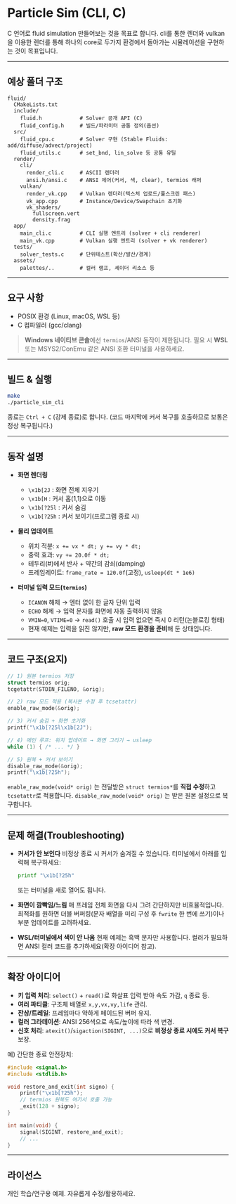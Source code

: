 # Particle Sim (CLI, C)

C 언어로 fluid simulation 만들어보는 것을 목표로 합니다.
cli를 통한 렌더와 vulkan을 이용한 렌더를 통해 하나의 core로 두가지 환경에서 돌아가는 시뮬레이션을 구현하는 것이 목표입니다.

---

## 예상 폴더 구조
```
fluid/
  CMakeLists.txt
  include/
    fluid.h            # Solver 공개 API (C)
    fluid_config.h     # 빌드/파라미터 공통 정의(옵션)
  src/
    fluid_cpu.c        # Solver 구현 (Stable Fluids: add/diffuse/advect/project)
    fluid_utils.c      # set_bnd, lin_solve 등 공통 유틸
  render/
    cli/
      render_cli.c     # ASCII 렌더러
      ansi.h/ansi.c    # ANSI 제어(커서, 색, clear), termios 래퍼
    vulkan/
      render_vk.cpp    # Vulkan 렌더러(텍스처 업로드/풀스크린 패스)
      vk_app.cpp       # Instance/Device/Swapchain 초기화
      vk_shaders/
        fullscreen.vert
        density.frag
  app/
    main_cli.c         # CLI 실행 엔트리 (solver + cli renderer)
    main_vk.cpp        # Vulkan 실행 엔트리 (solver + vk renderer)
  tests/
    solver_tests.c     # 단위테스트(확산/발산/경계)
  assets/
    palettes/..        # 컬러 램프, 셰이더 리소스 등
```

---

## 요구 사항

* POSIX 환경 (Linux, macOS, WSL 등)
* C 컴파일러 (gcc/clang)

> **Windows 네이티브 콘솔**에선 `termios`/ANSI 동작이 제한됩니다. 필요 시 **WSL** 또는 MSYS2/ConEmu 같은 ANSI 호환 터미널을 사용하세요.

---

## 빌드 & 실행

```bash
make
./particle_sim_cli
```

종료는 `Ctrl + C` (강제 종료)로 합니다.
(코드 마지막에 커서 복구를 호출하므로 보통은 정상 복구됩니다.)

---

## 동작 설명

* **화면 렌더링**

  * `\x1b[2J` : 화면 전체 지우기
  * `\x1b[H`  : 커서 홈(1,1)으로 이동
  * `\x1b[?25l` : 커서 숨김
  * `\x1b[?25h` : 커서 보이기(프로그램 종료 시)

* **물리 업데이트**

  * 위치 적분: `x += vx * dt; y += vy * dt;`
  * 중력 효과: `vy += 20.0f * dt;`
  * 테두리(#)에서 반사 + 약간의 감쇠(damping)
  * 프레임레이트: `frame_rate = 120.0f`(고정), `usleep(dt * 1e6)`

* **터미널 입력 모드(`termios`)**

  * `ICANON` 해제 → 엔터 없이 한 글자 단위 입력
  * `ECHO` 해제 → 입력 문자를 화면에 자동 출력하지 않음
  * `VMIN=0`, `VTIME=0` → `read()` 호출 시 입력 없으면 즉시 0 리턴(논블로킹 형태)
  * 현재 예제는 입력을 읽진 않지만, **raw 모드 환경을 준비**해 둔 상태입니다.

---

## 코드 구조(요지)

```c
// 1) 원본 termios 저장
struct termios orig;
tcgetattr(STDIN_FILENO, &orig);

// 2) raw 모드 적용 (복사본 수정 후 tcsetattr)
enable_raw_mode(&orig);

// 3) 커서 숨김 + 화면 초기화
printf("\x1b[?25l\x1b[2J");

// 4) 메인 루프: 위치 업데이트 → 화면 그리기 → usleep
while (1) { /* ... */ }

// 5) 원복 + 커서 보이기
disable_raw_mode(&orig);
printf("\x1b[?25h");
```

`enable_raw_mode(void* orig)` 는 전달받은 `struct termios*`를 **직접 수정**하고 `tcsetattr`로 적용합니다.
`disable_raw_mode(void* orig)` 는 받은 원본 설정으로 복구합니다.

---

## 문제 해결(Troubleshooting)

* **커서가 안 보인다**
  비정상 종료 시 커서가 숨겨질 수 있습니다. 터미널에서 아래를 입력해 복구하세요:

  ```bash
  printf "\x1b[?25h"
  ```

  또는 터미널을 새로 열어도 됩니다.

* **화면이 깜빡임/느림**
  매 프레임 전체 화면을 다시 그려 간단하지만 비효율적입니다.
  최적화를 원하면 더블 버퍼링(문자 배열을 미리 구성 후 `fwrite` 한 번에 쓰기)이나 부분 업데이트를 고려하세요.

* **WSL/터미널에서 색이 안 나옴**
  현재 예제는 흑백 문자만 사용합니다. 컬러가 필요하면 ANSI 컬러 코드를 추가하세요(확장 아이디어 참고).

---

## 확장 아이디어

* **키 입력 처리**: `select()` + `read()`로 화살표 입력 받아 속도 가감, `q` 종료 등.
* **여러 파티클**: 구조체 배열로 `x,y,vx,vy,life` 관리.
* **잔상/트레일**: 프레임마다 약하게 페이드된 버퍼 유지.
* **컬러 그라데이션**: ANSI 256색으로 속도/높이에 따라 색 변경.
* **신호 처리**: `atexit()`/`sigaction(SIGINT, ...)`으로 **비정상 종료 시에도 커서 복구** 보장.

예) 간단한 종료 안전장치:

```c
#include <signal.h>
#include <stdlib.h>

void restore_and_exit(int signo) {
    printf("\x1b[?25h");
    // termios 원복도 여기서 호출 가능
    _exit(128 + signo);
}

int main(void) {
    signal(SIGINT, restore_and_exit);
    // ...
}
```

---

## 라이선스

개인 학습/연구용 예제. 자유롭게 수정/활용하세요.
